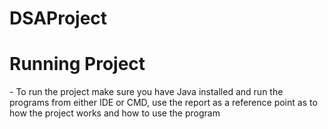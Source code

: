 # DSAProject
<h1> Running Project </h1>
- To run the project make sure you have Java installed and run the programs from either IDE or CMD, use the report as a reference point as to how the project works and how to use the program
